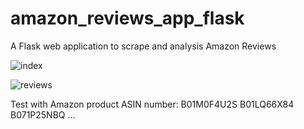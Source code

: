 # amazon_reviews_app_flask
A Flask web application to scrape and analysis Amazon Reviews


![index](https://raw.githubusercontent.com/guoqi228/amazon_reviews_app_flask/master/img/index.png)

![reviews](https://raw.githubusercontent.com/guoqi228/amazon_reviews_app_flask/master/img/reviews.png)

Test with Amazon product ASIN number:
B01M0F4U2S
B01LQ66X84
B071P25NBQ
...
